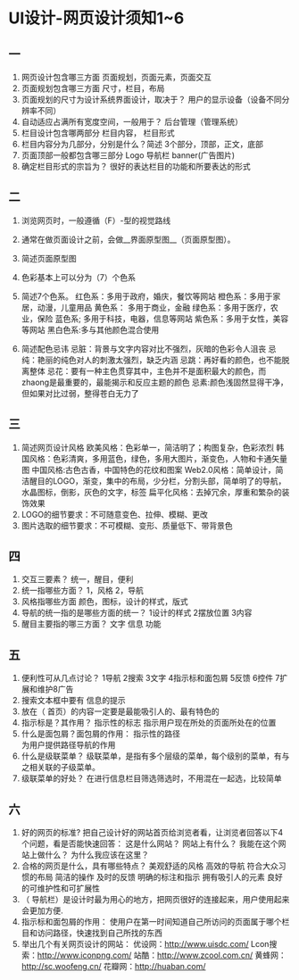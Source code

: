 # UI设计-网页设计须知1~6
## 一
1. 网页设计包含哪三方面 
页面规划，页面元素，页面交互
2.	页面规划包含哪三方面
尺寸，栏目，布局
3.	页面规划的尺寸为设计系统界面设计，取决于？
用户的显示设备（设备不同分辨率不同）
4.	自动适应占满所有宽度空间，一般用于？
后台管理（管理系统）
5.	栏目设计包含哪两部分
栏目内容，
栏目形式
6.	栏目内容分为几部分，分别是什么？简述
3个部分，顶部，正文，底部
7.	页面顶部一般都包含哪三部分
Logo  导航栏  banner(广告图片)  
8.	确定栏目形式的宗旨为？
很好的表达栏目的功能和所要表达的形式
## 二
1.	浏览网页时，一般遵循（F）-型的视觉路线
2.	通常在做页面设计之前，会做__界面原型图__（页面原型图）。
3.	简述页面原型图

4.	色彩基本上可以分为（7）个色系
5.	简述7个色系。
红色系：多用于政府，婚庆，餐饮等网站
橙色系：多用于家居，动漫，儿童用品
黄色系： 多用于商业，金融
绿色系：多用于医疗，农业，保险
蓝色系; 多用于科技，电器，信息等网站
紫色系：多用于女性，美容等网站
黑白色系:多与其他颜色混合使用
6.	简述配色忌讳
忌脏：背景与文字内容对比不强烈，灰暗的色彩令人沮丧
忌纯：艳丽的纯色对人的刺激太强烈，缺乏内涵
忌跳：再好看的颜色，也不能脱离整体
忌花：要有一种主色贯穿其中，主色并不是面积最大的颜色，而zhaong是最重要的，最能揭示和反应主题的颜色
忌素:颜色浅固然显得干净，但如果对比过弱，整得苍白无力了


## 三
1.	简述网页设计风格
欧美风格：色彩单一，简洁明了；构图复杂，色彩浓烈
韩国风格：色彩清爽，多用蓝色，绿色，多用大图片，渐变色，人物和卡通矢量图
中国风格:古色古香，中国特色的花纹和图案
Web2.0风格：简单设计，简洁醒目的LOGO，渐变，集中的布局，少分栏，分割头部，简单明了的导航，水晶图标，倒影，灰色的文字，标签
扁平化风格：去掉冗余，厚重和繁杂的装饰效果
2.	LOGO的细节要求：不可随意变色、拉伸、模糊、更改
3.	图片选取的细节要求：不可模糊、变形、质量低下、带背景色
## 四
1.	交互三要素？
统一，醒目，便利
2.	统一指哪些方面？
1，风格 2，导航 
3.	风格指哪些方面
颜色，图标，设计的样式，版式
4.	导航的统一指的是哪些方面的统一？
1设计的样式 2摆放位置 3内容 
5.	醒目主要指的哪三方面？
文字 信息 功能
## 五
1.	便利性可从几点讨论？
1导航 2搜索  3文字 4指示标和面包屑  5反馈 6控件 7扩展和维护8广告
2.	搜索文本框中要有
信息的提示  
3.	放在（ 首页）的内容一定要是最能吸引人的、最有特色的
4.	指示标是？其作用？
指示性的标志  指示用户现在所处的页面所处在的位置
5.	什么是面包屑？面包屑的作用：
指示性的路径  
为用户提供路径导航的作用
6.	什么是级联菜单？
级联菜单，是指有多个层级的菜单，每个级别的菜单，有与之相关联的子级菜单。
7.	级联菜单的好处？
在进行信息栏目筛选筛选时，不用混在一起选，比较简单

## 六
1.	好的网页的标准?
把自己设计好的网站首页给浏览者看，让浏览者回答以下4个问题，看是否能快速回答：
这是什么网站？
网站上有什么？
我能在这个网站上做什么？
为什么我应该在这里？
2.	合格的网页是什么，具有哪些特点？
美观舒适的风格
高效的导航
符合大众习惯的布局
简洁的操作
及时的反馈
明确的标注和指示
拥有吸引人的元素
良好的可维护性和可扩展性
3.	（ 导航栏）是设计时最为用心的地方，把网页很好的连接起来，用户使用起来会更加方便.
4.	指示标和面包屑的作用：
使用户在第一时间知道自己所访问的页面属于哪个栏目和访问路径，快速找到自己所找的东西
5.	举出几个有关网页设计的网站：
优设网：http://www.uisdc.com/
Lcon搜索：http://www.iconpng.com/
站酷：http://www.zcool.com.cn/
黄蜂网：http://sc.woofeng.cn/
花瓣网：http://huaban.com/
